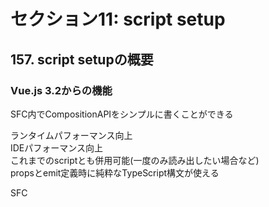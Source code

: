 # セクション11: script setup

## 157. script setupの概要

### Vue.js 3.2からの機能

SFC内でCompositionAPIをシンプルに書くことができる<br>

ランタイムパフォーマンス向上<br>
IDEパフォーマンス向上<br>
これまでのscriptとも併用可能(一度のみ読み出したい場合など)<br>
propsとemit定義時に純粋なTypeScript構文が使える<br>

SFC <script setup>

https://v3.js.vuejs.org/api/sfc-script-setup.html <br>

#### Composition API

```html:sample.html
<template>
  <h1>{{ count }}</h1>
  <button @click="increment">Increment</button>
  <button @click="decrement">Decrement</button>
</template>

<script>
  import { defineComponent, ref } from "vue";

  export defaul defineComponent({
    setup() {
      const count = ref(0);

      const increment = () => {
        count.value++;
      };

      const decrement = () => {
        count.value--;
      };
      return {
        count,
        increment,
        decrement,
      };
    },
  });
</script>
```

#### script setup

```html:sample.html
<script setup>
  import { ref } from "vue";

  const count = ref(0);

  const increment = () => {
    count.value++;
  };

  const decrement = () => {
    count.value--;
  };
</script>

<template>
  <h1>{{ count }}</h1>
  <button @click="increment">Increment</button>
  <button @click="decrement">Decrement</button>
</template>
```

+ `mkdir section11`を作成<br>

+ `$ cd section11`を実行<br>

+ `$ vue create script_setup_test`を実行<br>

+ `Manually select features`を選択して`Enter`<br>

+ そのまま `Enter`<br>

+ `3.x`を選択して `Enter`<br>

+ `ESLint with error prevention only`を選択して `Enter`<br>

+ `Lint on save`を選択して `Enter`<br>

+ `In dedicated config files`を選択して `Enter`<br>

+ `n`を入力して`Enter`<br>

+ `$ cd script_setup_test`を実行<br>

+ `$ npm run serve`を実行<br>

+ http://localhost:8080/ にアクセスする<br>

+ `package.json`を編集<br>

```json:package.json
{
  "name": "script_setup_test",
  "version": "0.1.0",
  "private": true,
  "scripts": {
    "serve": "vue-cli-service serve",
    "build": "vue-cli-service build",
    "lint": "vue-cli-service lint"
  },
  "dependencies": {
    "core-js": "^3.6.5",
    "vue": "^3.0.0"
  },
  "devDependencies": {
    "@vue/cli-plugin-babel": "~4.5.15",
    "@vue/cli-plugin-eslint": "~4.5.15",
    "@vue/cli-service": "~4.5.15",
    "@vue/compiler-sfc": "^3.2.0", // 編集
    "babel-eslint": "^10.1.0",
    "eslint": "^6.7.2",
    "eslint-plugin-vue": "^7.0.0"
  }
}
```

+ `node_modules`を削除する<br>

+ `$ npm install`を実行<br>

+ `$ npm run serve`を実行<br>

+ http://localhost:8080/ にアクセスする<br>
